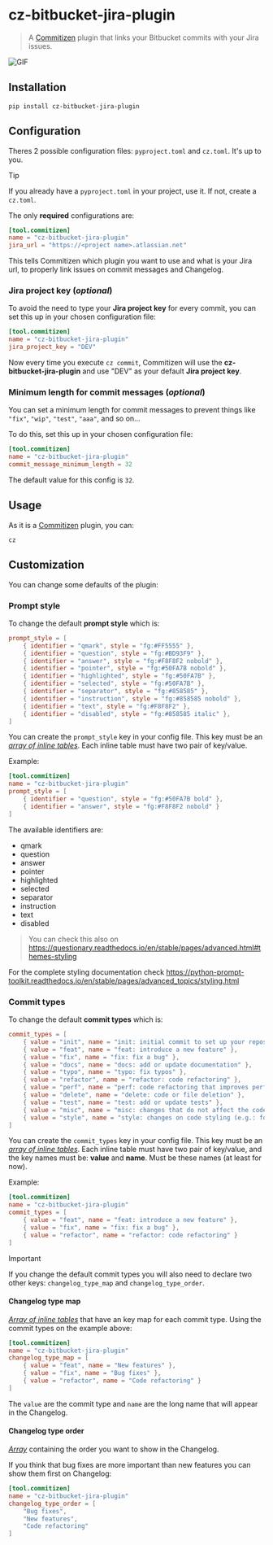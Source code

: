# cz-bitbucket-jira-plugin

> A [Commitizen](https://github.com/commitizen-tools/commitizen) plugin that links your Bitbucket commits with your Jira issues.

![GIF](https://vhs.charm.sh/vhs-duzp35l3XRQoHAoMLX6wA.gif)

## Installation
```shell
pip install cz-bitbucket-jira-plugin
```

## Configuration

Theres 2 possible configuration files: `pyproject.toml` and `cz.toml`. It's up to you.

> [!TIP]
> If you already have a `pyproject.toml` in your project, use it. If not, create a `cz.toml`.

The only **required** configurations are:

```toml
[tool.commitizen]
name = "cz-bitbucket-jira-plugin"
jira_url = "https://<project name>.atlassian.net"
```

This tells Commitizen which plugin you want to use and what is your Jira url, to properly link issues on commit messages and Changelog.

### Jira project key (_optional_)

To avoid the need to type your **Jira project key** for every commit, you can set this up in your chosen configuration file:

```toml
[tool.commitizen]
name = "cz-bitbucket-jira-plugin"
jira_project_key = "DEV"
```

Now every time you execute `cz commit`, Commitizen will use the **cz-bitbucket-jira-plugin** and use "DEV" as your default **Jira project key**.

### Minimum length for commit messages (_optional_)

You can set a minimum length for commit messages to prevent things like `"fix"`, `"wip"`, `"test"`, `"aaa"`, and so on...

To do this, set this up in your chosen configuration file:

```toml
[tool.commitizen]
name = "cz-bitbucket-jira-plugin"
commit_message_minimum_length = 32
```

The default value for this config is `32`.

## Usage
As it is a [Commitizen](https://github.com/commitizen-tools/commitizen) plugin, you can:

```shell
cz
```

## Customization
You can change some defaults of the plugin:

### Prompt style
To change the default **prompt style** which is:

```toml
prompt_style = [
    { identifier = "qmark", style = "fg:#FF5555" },
    { identifier = "question", style = "fg:#BD93F9" },
    { identifier = "answer", style = "fg:#F8F8F2 nobold" },
    { identifier = "pointer", style = "fg:#50FA7B nobold" },
    { identifier = "highlighted", style = "fg:#50FA7B" },
    { identifier = "selected", style = "fg:#50FA7B" },
    { identifier = "separator", style = "fg:#858585" },
    { identifier = "instruction", style = "fg:#858585 nobold" },
    { identifier = "text", style = "fg:#F8F8F2" },
    { identifier = "disabled", style = "fg:#858585 italic" },
]
```

You can create the `prompt_style` key in your config file. This key must be an [*array of inline tables*](https://toml.io/en/v1.0.0#inline-table). Each inline table must have two pair of key/value.

Example:

```toml
[tool.commitizen]
name = "cz-bitbucket-jira-plugin"
prompt_style = [
    { identifier = "question", style = "fg:#50FA7B bold" },
    { identifier = "answer", style = "fg:#F8F8F2 nobold" }
]
```

The available identifiers are:

- qmark
- question
- answer
- pointer
- highlighted
- selected
- separator
- instruction
- text
- disabled

> You can check this also on https://questionary.readthedocs.io/en/stable/pages/advanced.html#themes-styling

For the complete styling documentation check https://python-prompt-toolkit.readthedocs.io/en/stable/pages/advanced_topics/styling.html

### Commit types
To change the default **commit types** which is:

```toml
commit_types = [
    { value = "init", name = "init: initial commit to set up your repository" },
    { value = "feat", name = "feat: introduce a new feature" },
    { value = "fix", name = "fix: fix a bug" },
    { value = "docs", name = "docs: add or update documentation" },
    { value = "typo", name = "typo: fix typos" },
    { value = "refactor", name = "refactor: code refactoring" },
    { value = "perf", name = "perf: code refactoring that improves performance" },
    { value = "delete", name = "delete: code or file deletion" },
    { value = "test", name = "test: add or update tests" },
    { value = "misc", name = "misc: changes that do not affect the code itself (e.g.: add .gitignore)" },
    { value = "style", name = "style: changes on code styling (e.g.: formatting, white-spaces)" }
]
```

You can create the `commit_types` key in your config file. This key must be an [*array of inline tables*](https://toml.io/en/v1.0.0#inline-table). Each inline table must have two pair of key/value, and the key names must be: **value** and **name**. Must be these names (at least for now).

Example:

```toml
[tool.commitizen]
name = "cz-bitbucket-jira-plugin"
commit_types = [
    { value = "feat", name = "feat: introduce a new feature" },
    { value = "fix", name = "fix: fix a bug" },
    { value = "refactor", name = "refactor: code refactoring" }
]
```

> [!IMPORTANT]
> If you change the default commit types you will also need to declare two other keys: `changelog_type_map` and `changelog_type_order`.

#### Changelog type map

[*Array of inline tables*](https://toml.io/en/v1.0.0#inline-table) that have an key map for each commit type. Using the commit types on the example above:

```toml
[tool.commitizen]
name = "cz-bitbucket-jira-plugin"
changelog_type_map = [
    { value = "feat", name = "New features" },
    { value = "fix", name = "Bug fixes" },
    { value = "refactor", name = "Code refactoring" }
]
```

The `value` are the commit type and `name` are the long name that will appear in the Changelog.


#### Changelog type order

[*Array*](https://toml.io/en/v1.0.0#array) containing the order you want to show in the Changelog.

If you think that bug fixes are more important than new features you can show them first on Changelog:

```toml
[tool.commitizen]
name = "cz-bitbucket-jira-plugin"
changelog_type_order = [
    "Bug fixes",
    "New features",
    "Code refactoring"
]
```
